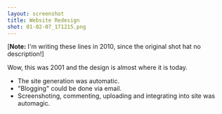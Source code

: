 ```yaml
---
layout: screenshot
title: Website Redesign
shot: 01-02-07_171215.png
---
```


[**Note:** I'm writing these lines in 2010, since the original shot hat no description!]

Wow, this was 2001 and the design is almost where it is today.

* The site generation was automatic.
* "Blogging" could be done via email.
* Screenshoting, commenting, uploading and integrating into site was automagic.
